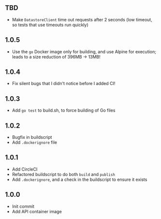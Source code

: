 ## TBD
* Make `DatastoreClient` time out requests after 2 seconds (low timeout, so tests that use timeouts run quickly)

## 1.0.5
* Use the `go` Docker image only for building, and use Alpine for execution; leads to a size reduction of 396MB -> 13MB!

## 1.0.4
* Fix silent bugs that I didn't notice before I added CI!

## 1.0.3
* Add `go test` to build.sh, to force building of Go files

## 1.0.2
* Bugfix in buildscript
* Add `.dockerignore` file

## 1.0.1
* Add CircleCI
* Refactored buildscript to do both `build` and `publish`
* Add `.dockerignore`, and a check in the buildscript to ensure it exists

## 1.0.0
* Init commit
* Add API container image
